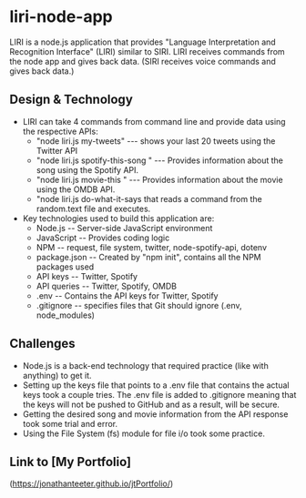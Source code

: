 # liri-node-app
LIRI is a node.js application that provides "Language Interpretation and Recognition Interface" (LIRI) similar to SIRI.  LIRI receives commands from the node app and gives back data.  (SIRI receives voice commands and gives back data.)

## Design & Technology
* LIRI can take 4 commands from command line and provide data using the respective APIs:
    * "node liri.js my-tweets" --- shows your last 20 tweets using the Twitter API
    * "node liri.js spotify-this-song <song name>" --- Provides information about the song using the Spotify API.
    * "node liri.js movie-this <movie name>" --- Provides information about the movie using the OMDB API.
    * "node liri.js do-what-it-says that reads a command from the random.text file and executes.
* Key technologies used to build this application are:
    * Node.js -- Server-side JavaScript environment
    * JavaScript -- Provides coding logic
    * NPM -- request, file system, twitter, node-spotify-api, dotenv
    * package.json -- Created by "npm init", contains all the NPM packages used
    * API keys -- Twitter, Spotify
    * API queries -- Twitter, Spotify, OMDB
    * .env -- Contains the API keys for Twitter, Spotify
    * .gitignore --  specifies files that Git should ignore (.env, node_modules)

## Challenges
* Node.js is a back-end technology that required practice (like with anything) to get it.
* Setting up the keys file that points to a .env file that contains the actual keys took a couple tries.  The .env file is added to .gitignore meaning that the keys will not be pushed to GitHub and as a result, will be secure.
* Getting the desired song and movie information from the API response took some trial and error.
* Using the File System (fs) module for file i/o took some practice.

## Link to [My Portfolio] 
(https://jonathanteeter.github.io/jtPortfolio/)